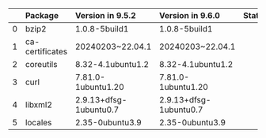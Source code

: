 <!-- markdown-link-check-disable -->

|    | Package         | Version in 9.5.2       | Version in 9.6.0       | Status   |
|---:|:----------------|:-----------------------|:-----------------------|:---------|
|  0 | bzip2           | 1.0.8-5build1          | 1.0.8-5build1          |          |
|  1 | ca-certificates | 20240203~22.04.1       | 20240203~22.04.1       |          |
|  2 | coreutils       | 8.32-4.1ubuntu1.2      | 8.32-4.1ubuntu1.2      |          |
|  3 | curl            | 7.81.0-1ubuntu1.20     | 7.81.0-1ubuntu1.20     |          |
|  4 | libxml2         | 2.9.13+dfsg-1ubuntu0.7 | 2.9.13+dfsg-1ubuntu0.7 |          |
|  5 | locales         | 2.35-0ubuntu3.9        | 2.35-0ubuntu3.9        |          |